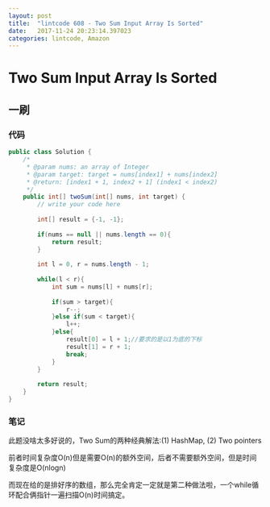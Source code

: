 ```yaml
---
layout: post
title:  "lintcode 608 - Two Sum Input Array Is Sorted"
date:   2017-11-24 20:23:14.397023
categories: lintcode, Amazon
---
```


# Two Sum Input Array Is Sorted

## 一刷

### 代码

```java
public class Solution {
    /*
     * @param nums: an array of Integer
     * @param target: target = nums[index1] + nums[index2]
     * @return: [index1 + 1, index2 + 1] (index1 < index2)
     */
    public int[] twoSum(int[] nums, int target) {
        // write your code here
        
        int[] result = {-1, -1};
        
        if(nums == null || nums.length == 0){
            return result;
        }
        
        int l = 0, r = nums.length - 1;
        
        while(l < r){
            int sum = nums[l] + nums[r];
            
            if(sum > target){
                r--;
            }else if(sum < target){
                l++;
            }else{
                result[0] = l + 1;//要求的是以1为底的下标
                result[1] = r + 1;
                break;
            }
        }
        
        return result;
    }
}
```

### 笔记

此题没啥太多好说的，Two Sum的两种经典解法:(1) HashMap, (2) Two pointers

前者时间复杂度O(n)但是需要O(n)的额外空间，后者不需要额外空间，但是时间复杂度是O(nlogn)

而现在给的是排好序的数组，那么完全肯定一定就是第二种做法啦，一个while循环配合俩指针一遍扫描O(n)时间搞定。